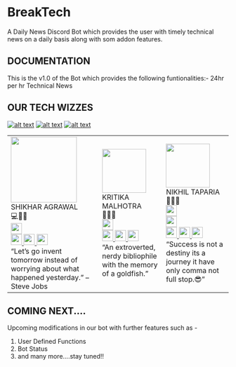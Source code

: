 # BreakTech

A Daily News Discord Bot which provides the user with timely technical news on a daily basis along with som addon features.

## DOCUMENTATION

This is the v1.0 of the Bot which provides the following funtionalities:- 
24hr per hr Technical News

## OUR TECH WIZZES
<!-- Please don't remove this: Grab your social icons from https://github.com/carlsednaoui/gitsocial -->
[![alt text][1.1]][1]
[![alt text][2.1]][2]
[![alt text][6.1]][6]
<!-- icons with padding -->

[1.1]: http://i.imgur.com/tXSoThF.png (twitter icon with padding)
[2.1]: http://i.imgur.com/P3YfQoD.png (facebook icon with padding)
[6.1]: http://i.imgur.com/0o48UoR.png (github icon with padding)

<!-- links to your social media accounts -->
<!-- update these accordingly -->

[1]: http://www.twitter.com/carlsednaoui
[2]: http://www.facebook.com/sednaoui
[6]: http://www.github.com/carlsednaoui

<table>
  <tr>
    <td>
      <img src="https://imgur.com/xlUR625.jpg" height="150"><br>
        SHIKHAR AGRAWAL<br>
        💻🏓🏸<br>
      <a href="https://twitter.com/Shikhar31562863"><img src="https://static01.nyt.com/images/2014/08/10/magazine/10wmt/10wmt-superJumbo-v4.jpg" height="25"></a><br>
      <a href="https://www.instagram.com/showrockerman19/"><img src="https://workingwithdog.com/wp-content/uploads/2016/05/new_instagram_logo-1024x1024.jpg" height="25"></a<br>
      <a href="https://www.linkedin.com/in/shikhar-agrawal-5b42b0198/"><img src="https://upload.wikimedia.org/wikipedia/commons/c/ca/LinkedIn_logo_initials.png" height="25"></a<br>
      <a href="https://github.com/shikharagrawal2002"><img src="https://github.githubassets.com/images/modules/logos_page/GitHub-Mark.png" height="25"></a><br>
      “Let’s go invent tomorrow instead of worrying about what happened yesterday.” – Steve Jobs
    </td>
    <td>
      <img src="" height="100"><br>
      KRITIKA MALHOTRA<br>
      🤍🥺💃<br>
      <a href="https://twitter.com/kritical1326"><img src="https://static01.nyt.com/images/2014/08/10/magazine/10wmt/10wmt-superJumbo-v4.jpg" height="25"></a><br>
      <a href="https://www.instagram.com/kritical1326/"><img src="https://workingwithdog.com/wp-content/uploads/2016/05/new_instagram_logo-1024x1024.jpg" height="25"></a<br>
      <a href="https://www.linkedin.com/in/kritika-m-1a80721b9/"><img src="https://upload.wikimedia.org/wikipedia/commons/c/ca/LinkedIn_logo_initials.png" height="25"></a<br>
      <a href="https://github.com/kritical1326"><img src="https://github.githubassets.com/images/modules/logos_page/GitHub-Mark.png" height="25"></a><br>
        “An extroverted, nerdy bibliophile with the memory of a goldfish.”
    </td>
    <td>
      <img src="" height="100"><br>
      NIKHIL TAPARIA<br>
     🤟🥳😘<br>
      <a href="https://twitter.com/NIKHILJITAPARIA"><img src="https://static01.nyt.com/images/2014/08/10/magazine/10wmt/10wmt-superJumbo-v4.jpg" height="25"></a><br>
      <a href="https://www.facebook.com/nikhil.taparia.51"><img src="https://image.flaticon.com/icons/png/512/124/124010.png" height="25"></a><br>
      <a href="https://www.instagram.com/unique_niki/"><img src="https://workingwithdog.com/wp-content/uploads/2016/05/new_instagram_logo-1024x1024.jpg" height="25"></a<br>
      <a href="https://www.linkedin.com/in/nikhil-taparia-192691208"><img src="https://upload.wikimedia.org/wikipedia/commons/c/ca/LinkedIn_logo_initials.png" height="25"></a<br>
      <a href="https://github.com/taparia11/"><img src="https://github.githubassets.com/images/modules/logos_page/GitHub-Mark.png" height="25"></a><br>
        “Success is not a destiny its a journey it have only comma not full stop.😎”
    </td>
  </tr>
</table>

## COMING NEXT....

Upcoming modifications in our bot with further features such as - 

1. User Defined Functions
2. Bot Status
3. and many more....stay tuned!!

